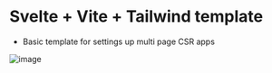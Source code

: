 # Svelte + Vite + Tailwind template

- Basic template for settings up multi page CSR apps 

![image](https://github.com/ShawnEdgell/Svelte-Tailwind/assets/145321915/f0a07483-5832-4064-bbc4-1e0b1fd1cf87)
